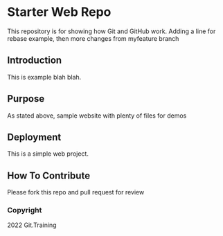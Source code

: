 # Starter Web Repo

This repository is for showing how Git and GitHub work. Adding a line for rebase example, then more changes from myfeature branch

## Introduction

This is example blah blah. 

## Purpose

As stated above, sample website with plenty of files for demos

## Deployment

This is a simple web project. 

## How To Contribute

Please fork this repo and pull request for review

### Copyright

2022 Git.Training
